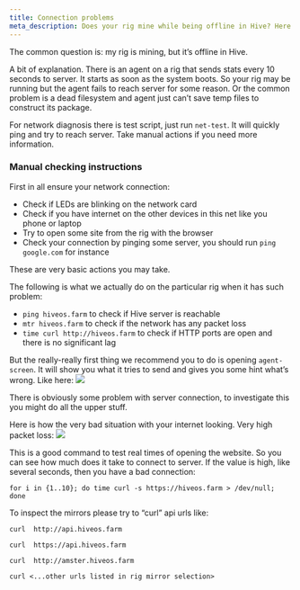 ```yaml
---
title: Connection problems
meta_description: Does your rig mine while being offline in Hive? Here is the solution.
---
```


The common question is: my rig is mining, but it’s offline in Hive.

A bit of explanation. There is an agent on a rig that sends stats every 10 seconds to server. It starts as soon as the system boots. So your rig may be running but the agent fails to reach server for some reason. Or the common problem is a dead filesystem and agent just can’t save temp files to construct its package.

For network diagnosis there is test script, just run `net-test`. It will quickly ping and try to reach server. Take manual actions if you need more information.

### Manual checking instructions
First in all ensure your network connection:
- Check if LEDs are blinking on the network card
- Check if you have internet on the other devices in this net like you phone or laptop
- Try to open some site from the rig with the browser
- Check your connection by pinging some server, you should run `ping google.com` for instance

These are very basic actions you may take.

The following is what we actually do on the particular rig when it has such problem:
- `ping hiveos.farm` to check if Hive server is reachable
- `mtr hiveos.farm` to check if the network has any packet loss
- `time curl http://hiveos.farm` to check if HTTP ports are open and there is no significant lag

But the really-really first thing we recommend you to do is opening `agent-screen`. It will show you what it tries to send and gives you some hint what’s wrong. Like here:
<img src="https://lbd.hiveos.farm/kbase/images/forum/nvxqh2a34xub.jpg">

There is obviously some problem with server connection, to investigate this you might do all the upper stuff.

Here is how the very bad situation with your internet looking. Very high packet loss:
<img src="https://lbd.hiveos.farm/kbase/images/forum/iod0sqwp8nhm.jpg">

This is a good command to test real times of opening the website. So you can see how much does it take to connect to server. If the value is high, like several seconds, then you have a bad connection:

`for i in {1..10}; do time curl -s https://hiveos.farm > /dev/null; done`

To inspect the mirrors please try to “curl” api urls like:

`curl  http://api.hiveos.farm`

`curl  https://api.hiveos.farm`

`curl  http://amster.hiveos.farm`

`curl <...other urls listed in rig mirror selection>`
